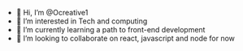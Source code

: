 - 👋 Hi, I’m @Ocreative1
- 👀 I’m interested in Tech and computing
- 🌱 I’m currently learning a path to front-end development
- 💞️ I’m looking to collaborate on react, javascript and node for now

<!---
Ocreative1/Ocreative1 is a ✨ special ✨ repository because its `README.md` (this file) appears on your GitHub profile.
You can click the Preview link to take a look at your changes.
--->
